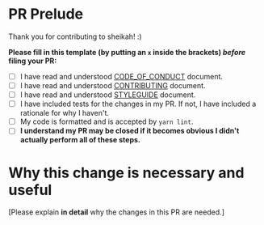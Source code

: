 # PR Prelude

Thank you for contributing to sheikah! :)

**Please fill in this template (by putting an `x` inside
the brackets) _before_ filing your PR:**

- [ ] I have read and understood [CODE_OF_CONDUCT][code] document.
- [ ] I have read and understood [CONTRIBUTING][cont] document.
- [ ] I have read and understood [STYLEGUIDE][style] document.
- [ ] I have included tests for the changes in my PR. If not, I have included a
  rationale for why I haven't.
- [ ] My code is formatted and is accepted by `yarn lint`.
- [ ] **I understand my PR may be closed if it becomes obvious I didn't
  actually perform all of these steps.**

# Why this change is necessary and useful

[Please explain **in detail** why the changes in this PR are needed.]

[code]: https://github.com/witnet/sheikah/blob/master/.github/CODE_OF_CONDUCT.md
[cont]: https://github.com/witnet/sheikah/blob/master/.github/CONTRIBUTING.md
[style]: https://github.com/witnet/sheikah/blob/master/docs/STYLEGUIDE.md
